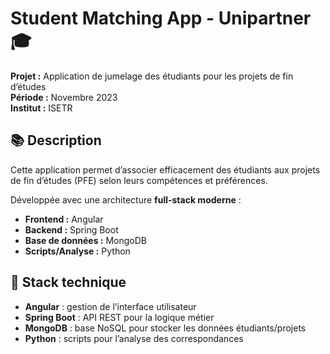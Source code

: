 # Student Matching App - Unipartner 🎓

**Projet :** Application de jumelage des étudiants pour les projets de fin d’études  
**Période :** Novembre 2023  
**Institut :** ISETR  

## 📚 Description
Cette application permet d’associer efficacement des étudiants aux projets de fin d’études (PFE) selon leurs compétences et préférences.  

Développée avec une architecture **full-stack moderne** :
- **Frontend :** Angular
- **Backend :** Spring Boot
- **Base de données :** MongoDB
- **Scripts/Analyse :** Python

## 🚀 Stack technique
- **Angular** : gestion de l’interface utilisateur
- **Spring Boot** : API REST pour la logique métier
- **MongoDB** : base NoSQL pour stocker les données étudiants/projets
- **Python** : scripts pour l’analyse des correspondances


